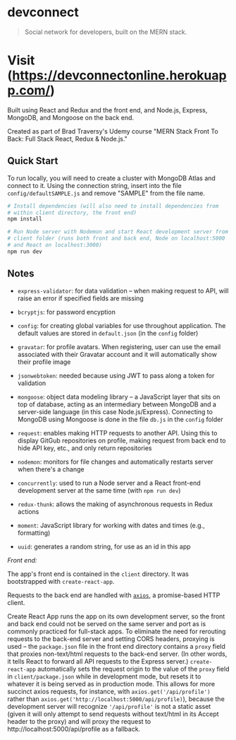 # devconnect

> Social network for developers, built on the MERN stack.

# Visit (https://devconnectonline.herokuapp.com/)

Built using React and Redux and the front end, and Node.js, Express, MongoDB, and Mongoose on the back end.

Created as part of Brad Traversy's Udemy course "MERN Stack Front To Back: Full Stack React, Redux & Node.js."

## Quick Start

To run locally, you will need to create a cluster with MongoDB Atlas and connect to it. Using the connection string, insert into the file `config/defaultSAMPLE.js` and remove "SAMPLE" from the file name.

```bash
# Install dependencies (will also need to install dependencies from
# within client directory, the front end)
npm install

# Run Node server with Nodemon and start React development server from
# client folder (runs both front and back end, Node on localhost:5000
# and React on localhost:3000)
npm run dev
```

## Notes

- `express-validator`: for data validation – when making request to API, will raise an error if specified fields are missing

- `bcryptjs`: for password encyption

- `config`: for creating global variables for use throughout application. The default values are stored in `default.json` (in the `config` folder)

- `gravatar`: for profile avatars. When registering, user can use the email associated with their Gravatar account and it will automatically show their profile image

- `jsonwebtoken`: needed because using JWT to pass along a token for validation

- `mongoose`: object data modeling library – a JavaScript layer that sits on top of database, acting as an intermediary between MongoDB and a server-side language (in this case Node.js/Express). Connecting to MongoDB using Mongoose is done in the file `db.js` in the `config` folder

- `request`: enables making HTTP requests to another API. Using this to display GitGub repositories on profile, making request from back end to hide API key, etc., and only return repositories

- `nodemon`: monitors for file changes and automatically restarts server when there's a change

- `concurrently`: used to run a Node server and a React front-end development server at the same time (with `npm run dev`)

- `redux-thunk`: allows the making of asynchronous requests in Redux actions

- `moment`: JavaScript library for working with dates and times (e.g., formatting)

- `uuid`: generates a random string, for use as an id in this app

_Front end:_

The app's front end is contained in the `client` directory. It was bootstrapped with `create-react-app`.

Requests to the back end are handled with [`axios`](https://www.npmjs.com/package/axios), a promise-based HTTP client.

Create React App runs the app on its own development server, so the front and back end could not be served on the same server and port as is commonly practiced for full-stack apps. To eliminate the need for rerouting requests to the back-end server and setting CORS headers, proxying is used – the `package.json` file in the front end directory contains a `proxy` field that proxies non-text/html requests to the back-end server. (In other words, it tells React to forward all API requests to the Express server.) `create-react-app` automatically sets the request origin to the value of the `proxy` field in `client/package.json` while in development mode, but resets it to whatever it is being served as in production mode. This allows for more succinct axios requests, for instance, with `axios.get('/api/profile')` rather than `axios.get('http://localhost:5000/api/profile)`), because the development server will recognize `'/api/profile'` is not a static asset (given it will only attempt to send requests without text/html in its Accept header to the proxy) and will proxy the request to http://localhost:5000/api/profile as a fallback.

